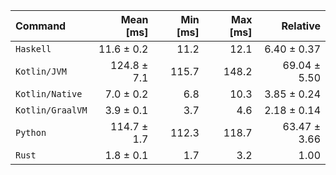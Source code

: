 | Command | Mean [ms] | Min [ms] | Max [ms] | Relative |
|:---|---:|---:|---:|---:|
| `Haskell` | 11.6 ± 0.2 | 11.2 | 12.1 | 6.40 ± 0.37 |
| `Kotlin/JVM` | 124.8 ± 7.1 | 115.7 | 148.2 | 69.04 ± 5.50 |
| `Kotlin/Native` | 7.0 ± 0.2 | 6.8 | 10.3 | 3.85 ± 0.24 |
| `Kotlin/GraalVM` | 3.9 ± 0.1 | 3.7 | 4.6 | 2.18 ± 0.14 |
| `Python` | 114.7 ± 1.7 | 112.3 | 118.7 | 63.47 ± 3.66 |
| `Rust` | 1.8 ± 0.1 | 1.7 | 3.2 | 1.00 |

